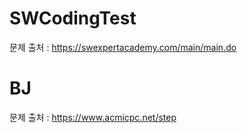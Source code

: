 # SWCodingTest

문제 출처 : https://swexpertacademy.com/main/main.do


# BJ

문제 출처 : https://www.acmicpc.net/step